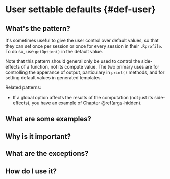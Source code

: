 # User settable defaults {#def-user}



## What's the pattern?

It's sometimes useful to give the user control over default values, so that they can set once per session or once for every session in their `.Rprofile`. To do so, use `getOption()` in the default value.

Note that this pattern should general only be used to control the side-effects of a function, not its compute value. The two primary uses are for controlling the apperance of output, particulary in `print()` methods, and for setting default values in generated templates. 

Related patterns:

* If a global option affects the results of the computation (not just its 
  side-effects), you have an example of Chapter \@ref(args-hidden).

## What are some examples?



## Why is it important?

## What are the exceptions?


## How do I use it?
